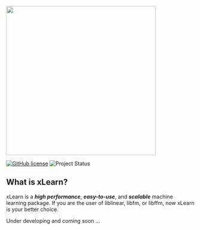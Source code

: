 <img src="https://github.com/aksnzhy/xLearn/raw/master/img/xlearn_logo.png" width = "400"/>    

[![GitHub license](http://dmlc.github.io/img/apache2.svg)](./LICENSE)
![Project Status](https://img.shields.io/badge/version--0.1.0-green.svg)

## What is xLearn?

xLearn is a ***high performance***, ***easy-to-use***, and ***scalable*** machine learning package. 
If you are the user of liblinear, libfm, or libffm, now xLearn is your better choice.

Under developing and coming soon ...
